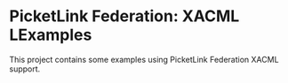 # PicketLink Federation: XACML LExamples #
 
This project contains some examples using PicketLink Federation XACML support.
